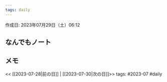 ```yaml
---
tags: daily
---
```


作成日: 2023年07月29日（土）06:12

## なんでもノート

## メモ


<< [[2023-07-28|前の日]] | [[2023-07-30|次の日]]>>
tags: #2023-07 #daily
